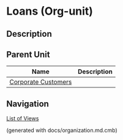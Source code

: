# Loans (Org-unit)
## Description



## Parent Unit
| Name | Description |
|---|---|
| [Corporate Customers](../../../mybank/organization/corporate-customers.md) |  |


## Navigation
[List of Views](../../../views.md)

(generated with docs/organization.md.cmb)
